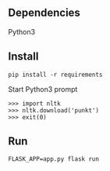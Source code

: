 ## Dependencies
Python3

## Install
```
pip install -r requirements
``` 

Start Python3 prompt
```
>>> import nltk
>>> nltk.download('punkt')
>>> exit(0)
```

## Run
```
FLASK_APP=app.py flask run
```
